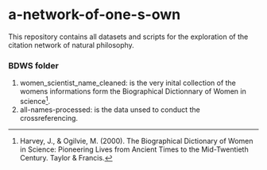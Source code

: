 # a-network-of-one-s-own
This repository contains all datasets and scripts for the exploration of the citation network of natural philosophy. 

### BDWS folder
1. women_scientist_name_cleaned: is the very inital collection of the womens informations form the Biographical Dictionnary of Women in science[^1].
2. all-names-processed: is the data unsed to conduct the crossreferencing. 


















[^1]: Harvey, J., & Ogilvie, M. (2000). The Biographical Dictionary of Women in Science: Pioneering Lives from Ancient Times to the Mid-Twentieth Century. Taylor & Francis.
